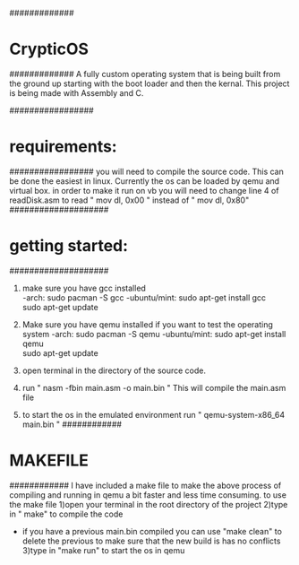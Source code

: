 #############
# CrypticOS #
#############
A fully custom operating system that is being built from the ground up starting with
the boot loader and then the kernal. 
This project is being made with Assembly and C.

#################
# requirements: #
#################
you will need to compile the source code. This can be done the easiest in linux. Currently the os can be loaded by qemu
and virtual box. in order to make it run on vb you will need to change line 4 of readDisk.asm to read "  mov dl, 0x00 " 
instead of "   mov dl, 0x80"
####################
# getting started: #
####################

1) make sure you have gcc installed   
  -arch:   sudo pacman -S gcc
  -ubuntu/mint: sudo apt-get install gcc     
                sudo apt-get update
  
2) Make sure you have qemu installed if you want to test the operating system
  -arch:   sudo pacman -S qemu
  -ubuntu/mint: sudo apt-get install qemu      
                sudo apt-get update

3) open terminal in the directory of the source code. 
4) run " nasm -fbin main.asm -o main.bin "    This will compile the main.asm file
5) to start the os in the emulated environment run " qemu-system-x86_64 main.bin "
############
# MAKEFILE #
############
I have included a make file to make the above process of compiling and running in qemu a bit faster and less time consuming.
to use the make file 
1)open your terminal in the root directory of the project 
2)type in " make" to compile the code
  - if you have a previous main.bin compiled you can use "make clean" to delete the previous to make sure that the new build is     has no conflicts
3)type in "make run" to start the os in qemu
